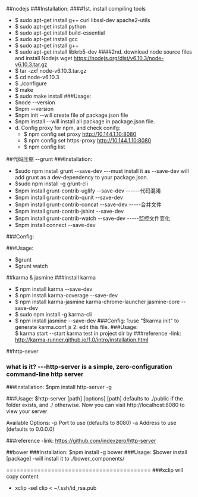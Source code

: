 ##nodejs
###Installation:
####1st. install compiling tools
- $ sudo apt-get install g++ curl libssl-dev apache2-utils
- $ sudo apt-get install python
- $ sudo apt-get install build-essential
- $ sudo apt-get install gcc
- $ sudo apt-get install g++
- $ sudo apt-get install libkrb5-dev
####2nd. download node source files and install Nodejs
wget https://nodejs.org/dist/v6.10.3/node-v6.10.3.tar.gz
- $ tar -zxf node-v6.10.3.tar.gz
- $ cd node-v6.10.3
- $ ./configure
- $ make
- $ sudo make install
###Usage:
- $node --version
- $npm --version
- $npm init		--will create file of package.json file
- $npm install	--will install all package in package.json file.
- d. Config proxy for npm, and check conifg:
    - $ npm config set proxy http://10.144.1.10:8080
    - $ npm config set https-proxy http://10.144.1.10:8080
    - $ npm config list
	
##代码压缩 --grunt
###Installation:
- $sudo npm install grunt --save-dev	---must install it as --save-dev will add grunt as a dev-dependency to your package.json.
- $sudo npm install -g grunt-cli
- $npm install grunt-contrib-uglify --save-dev  ------代码混淆
- $npm install grunt-contrib-qunit --save-dev
- $npm install grunt-contrib-concat --save-dev  -----合并文件
- $npm install grunt-contrib-jshint --save-dev
- $npm install grunt-contrib-watch --save-dev   -----监控文件变化
- $npm install connect --save-dev

###Config:

###Usage:
- $grunt
- $grunt watch
	
		

##karma & jasmine
###install karma
- $ npm install karma --save-dev
- $ npm install karma-coverage --save-dev
- $ npm install karma-jasmine karma-chrome-launcher jasmine-core --save-dev
- $ sudo npm install -g karma-cli
- $ npm install jasmine --save-dev
###Config:
1:use "$karma init" to generate karma.conf.js
2: edit this file.
###Usage:	
$ karma start		--start karma test in project dir by
###reference
-link: http://karma-runner.github.io/1.0/intro/installation.html

##http-sever
### what is it? ---http-server is a simple, zero-configuration command-line http server
###Installation:
$npm install http-server -g

###Usage:
$http-server [path] [options]
[path] defaults to ./public if the folder exists, and ./ otherwise.
Now you can visit http://localhost:8080 to view your server

Available Options:
-p Port to use (defaults to 8080)
-a Address to use (defaults to 0.0.0.0)

###reference
-link: https://github.com/indexzero/http-server


##bower
###Installation:
$npm install -g bower
###Usage:
$bower install [package]
-will install it to ./bower_components/    

==========================================
###xclip will copy content
- xclip -sel clip < ~/.ssh/id_rsa.pub
